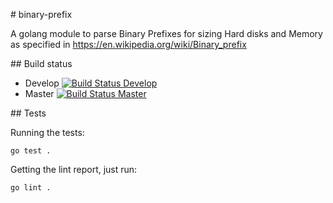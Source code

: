 # binary-prefix

A golang module to parse Binary Prefixes for sizing Hard disks and Memory as
specified in https://en.wikipedia.org/wiki/Binary_prefix

## Build status

* Develop [![Build Status Develop](https://travis-ci.org/repejota/binary-prefix.svg?branch=develop)](https://travis-ci.org/repejota/binary-prefix)
* Master [![Build Status Master](https://travis-ci.org/repejota/binary-prefix.svg?branch=master)](https://travis-ci.org/repejota/binary-prefix)

## Tests

Running the tests:

```
go test .
```

Getting the lint report, just run:

```
go lint .
```
